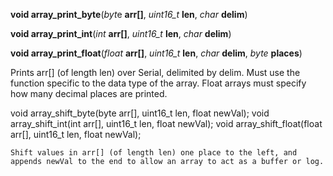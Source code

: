 **void array_print_byte**(*byt*e **arr[]**, *uint16_t* **len**, *char* **delim**)

**void array_print_int**(*int* **arr[]**, *uint16_t* **len**, *char* **delim**)

**void array_print_float**(*float* **arr[]**, *uint16_t* **len**, *char* **delim**, *byte* **places**)

Prints arr[] (of length len) over Serial, delimited by delim. Must use the function specific to the data type of the array. Float arrays must specify how many decimal places are printed.

void array_shift_byte(byte arr[], uint16_t len, float newVal);
void array_shift_int(int arr[], uint16_t len, float newVal);
void array_shift_float(float arr[], uint16_t len, float newVal);

	Shift values in arr[] (of length len) one place to the left, and appends newVal to the end to allow an array to act as a buffer or log.
